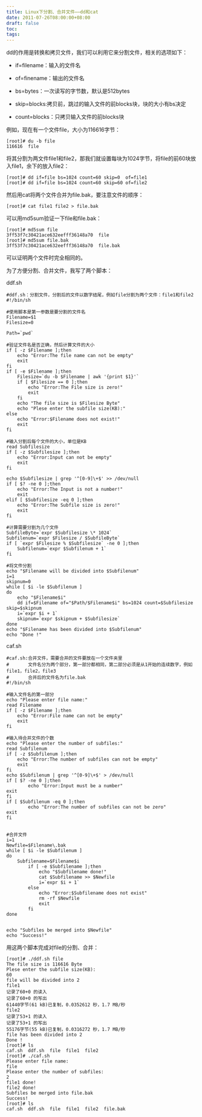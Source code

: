 ```yaml
---
title: Linux下分割、合并文件——dd和cat
date: 2011-07-26T08:00:00+08:00
draft: false
toc:
tags:
---
```



dd的作用是转换和拷贝文件，我们可以利用它来分割文件，相关的选项如下：

* if=filename：输入的文件名

* of=finename：输出的文件名

* bs=bytes：一次读写的字节数，默认是512bytes

* skip=blocks:拷贝前，跳过的输入文件的前blocks块，块的大小有bs决定

* count=blocks：只拷贝输入文件的前blocks块
 
例如，现在有一个文件file，大小为116616字节：

	[root]# du -b file  
	116616  file  

将其分割为两文件file1和file2，那我们就设置每块为1024字节，将file的前60块放入file1，余下的放入file2：

	[root]# dd if=file bs=1024 count=60 skip=0  of=file1  
	[root]# dd if=file bs=1024 count=60 skip=60 of=file2  

然后用cat将两个文件合并为file.bak，要注意文件的顺序：

	[root]# cat file1 file2 > file.bak  

可以用md5sum验证一下file和file.bak：

	[root]# md5sum file  
	3ff53f7c30421ace632eefff36148a70  file  
	[root]# md5sum file.bak  
	3ff53f7c30421ace632eefff36148a70  file.bak  

可以证明两个文件时完全相同的。
 
为了方便分割、合并文件，我写了两个脚本：

ddf.sh

	#ddf.sh：分割文件，分割后的文件以数字结尾，例如file分割为两个文件：file1和file2  
	#!/bin/sh  
	  
	#使用脚本是第一参数是要分割的文件名  
	Filename=$1     
	Filesize=0  
	  
	Path=`pwd`  
	  
	#验证文件名是否正确，然后计算文件的大小  
	if [ -z $Filename ];then  
	    echo "Error:The file name can not be empty"  
	    exit  
	fi  
	if [ -e $Filename ];then  
	    Filesize=`du -b $Filename | awk '{print $1}'`  
	    if [ $Filesize == 0 ];then  
	        echo "Error:The File size is zero!"  
	        exit  
	    fi  
	    echo "The file size is $Filesize Byte"  
	    echo "Plese enter the subfile size(KB):"  
	else  
	    echo "Error:$Filename does not exist!"  
	    exit   
	fi  
	  
	#输入分割后每个文件的大小，单位是KB  
	read Subfilesize  
	if [ -z $Subfilesize ];then  
	    echo "Error:Input can not be empty"  
	    exit  
	fi  
	  
	echo $Subfilesize | grep '^[0-9]\+$' >> /dev/null  
	if [ $? -ne 0 ];then  
	    echo "Error:The Input is not a number!"  
	    exit  
	elif [ $Subfilesize -eq 0 ];then  
	    echo "Error:The Subfile size is zero!"  
	    exit  
	fi  
	  
	#计算需要分割为几个文件  
	SubfileByte=`expr $Subfilesize \* 1024`  
	Subfilenum=`expr $Filesize / $SubfileByte`  
	if [ `expr $Filesize % $Subfilesize` -ne 0 ];then  
	    Subfilenum=`expr $Subfilenum + 1`  
	fi  
	  
	#将文件分割  
	echo "$Filename will be divided into $Subfilenum"   
	i=1  
	skipnum=0  
	while [ $i -le $Subfilenum ]  
	do  
	    echo "$Filename$i"  
	    dd if=$Filename of="$Path/$Filename$i" bs=1024 count=$Subfilesize skip=$skipnum  
	    i=`expr $i + 1`  
	    skipnum=`expr $skipnum + $Subfilesize`  
	done  
	echo "$Filename has been divided into $Subfilenum"  
	echo "Done !"  

caf.sh

	#caf.sh:合并文件，需要合并的文件要放在一个文件夹里  
	#       文件名分为两个部分，第一部分都相同，第二部分必须是从1开始的连续数字，例如file1，file2，file3  
	#       合并后的文件名为file.bak  
	#!/bin/sh  
	  
	#输入文件名的第一部分  
	echo "Please enter file name:"  
	read Filename  
	if [ -z $Filename ];then  
	    echo "Error:File name can not be empty"  
	    exit  
	fi  
	  
	#输入待合并文件的个数  
	echo "Please enter the number of subfiles:"   
	read Subfilenum  
	if [ -z $Subfilenum ];then  
	    echo "Error:The number of subfiles can not be empty"  
	    exit  
	fi  
	echo $Subfilenum | grep '^[0-9]\+$' > /dev/null  
	if [ $? -ne 0 ];then  
	        echo "Error:Input must be a number"  
	exit  
	fi  
	if [ $Subfilenum -eq 0 ];then  
	        echo "Error:The number of subfiles can not be zero"  
	exit  
	fi  
	  
	  
	#合并文件  
	i=1  
	Newfile=$Filename\.bak  
	while [ $i -le $Subfilenum ]  
	do  
	    Subfilename=$Filename$i  
	        if [ -e $Subfilename ];then  
	            echo "$Subfilename done!"  
	            cat $Subfilename >> $Newfile  
	            i=`expr $i + 1`  
	        else  
	            echo "Error:$Subfilename does not exist"  
	            rm -rf $Newfile  
	            exit  
	        fi  
	done  
	  
	  
	echo "Subfiles be merged into $Newfile"  
	echo "Success!"  
 
用这两个脚本完成对file的分割、合并：

	[root]# ./ddf.sh file   
	The file size is 116616 Byte  
	Plese enter the subfile size(KB):  
	60  
	file will be divided into 2  
	file1  
	记录了60+0 的读入  
	记录了60+0 的写出  
	61440字节(61 kB)已复制，0.0352612 秒，1.7 MB/秒  
	file2  
	记录了53+1 的读入  
	记录了53+1 的写出  
	55176字节(55 kB)已复制，0.0316272 秒，1.7 MB/秒  
	file has been divided into 2  
	Done !  
	[root]# ls  
	caf.sh  ddf.sh  file  file1  file2  
	[root]# ./caf.sh   
	Please enter file name:  
	file  
	Please enter the number of subfiles:  
	2  
	file1 done!  
	file2 done!  
	Subfiles be merged into file.bak  
	Success!  
	[root]# ls  
	caf.sh  ddf.sh  file  file1  file2  file.bak

